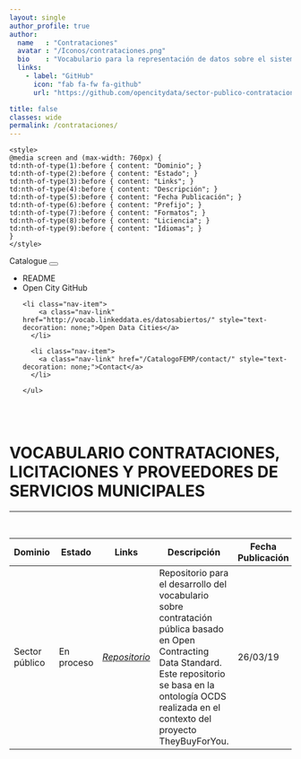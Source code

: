 ```yaml
---
layout: single
author_profile: true 
author:
  name   : "Contrataciones"
  avatar : "/Iconos/contrataciones.png"
  bio    : "Vocabulario para la representación de datos sobre el sistema de contratación pública."
  links:
    - label: "GitHub"
      icon: "fab fa-fw fa-github"
      url: "https://github.com/opencitydata/sector-publico-contratacion-publica/blob/master/README.md"

title: false
classes: wide
permalink: /contrataciones/
---
```


<head>

	
	<style>	
	@media screen and (max-width: 760px) {
	td:nth-of-type(1):before { content: "Dominio"; }
	td:nth-of-type(2):before { content: "Estado"; }
	td:nth-of-type(3):before { content: "Links"; }	
	td:nth-of-type(4):before { content: "Descripción"; }	
	td:nth-of-type(5):before { content: "Fecha Publicación"; }
	td:nth-of-type(6):before { content: "Prefijo"; }
	td:nth-of-type(7):before { content: "Formatos"; }
	td:nth-of-type(8):before { content: "Liciencia"; }
	td:nth-of-type(9):before { content: "Idiomas"; }	
	}
	</style>
  

 <link rel="stylesheet" href="https://maxcdn.bootstrapcdn.com/bootstrap/4.5.2/css/bootstrap.min.css">
  <script src="https://ajax.googleapis.com/ajax/libs/jquery/3.5.1/jquery.min.js"></script>
  <script src="https://cdnjs.cloudflare.com/ajax/libs/popper.js/1.16.0/umd/popper.min.js"></script>
  <script src="https://maxcdn.bootstrapcdn.com/bootstrap/4.5.2/js/bootstrap.min.js"></script>
<link rel="stylesheet" href="https://maxcdn.bootstrapcdn.com/bootstrap/4.0.0/css/bootstrap.min.css" integrity="sha384-Gn5384xqQ1aoWXA+058RXPxPg6fy4IWvTNh0E263XmFcJlSAwiGgFAW/dAiS6JXm" crossorigin="anonymous">
	
<link href="/CatalogoFEMP/stylesheet.css" rel="stylesheet"/>
	
	    
 <div class="navMenu">   
    <nav class="navbar navbar-expand-lg navbar-light bg-light">
  <a class="navbar-brand" href="https://opencitydata.github.io/CatalogoFEMP/" style="text-decoration: none;">Catalogue</a>
  <button class="navbar-toggler" type="button" data-toggle="collapse" data-target="#navbarResponsive" aria-controls="navbarResponsive" aria-expanded="false" aria-label="Toggle navigation">
    <span class="navbar-toggler-icon"></span>
  </button>

  <div class="collapse navbar-collapse" id="navbarResponsive">
    <ul class="navbar-nav mr-auto">
      <li class="nav-item">
        <a class="nav-link" href="https://github.com/opencitydata/sector-publico-contratacion-publica/blob/master/README.md" style="text-decoration: none;">README</a>
      </li>
      <li class="nav-item">
        <a class="nav-link" href="https://github.com/opencitydata/" style="text-decoration: none;">Open City GitHub</a>
      </li>
	    
	<li class="nav-item">
        <a class="nav-link" href="http://vocab.linkeddata.es/datosabiertos/" style="text-decoration: none;">Open Data Cities</a>
      </li>
      
      <li class="nav-item">
        <a class="nav-link" href="/CatalogoFEMP/contact/" style="text-decoration: none;">Contact</a>
      </li>
      
    </ul>
  </div>
</nav>
<br><br>
</div>
	
</head>


<div id="bodyid">

<h1> VOCABULARIO CONTRATACIONES, LICITACIONES Y PROVEEDORES DE SERVICIOS MUNICIPALES </h1>
</div>
  
---

&nbsp;
 

  
  
| Dominio |  Estado  |   Links   |    Descripción   |  Fecha Publicación |   Prefijo   | Formatos |   Liciencia | Idiomas   | 
| -------- | -------- | --------- | ---------- | --------------- | -------- | --------- | -------- | --------- | 
| Sector público | En proceso |  *[Repositorio](https://github.com/opencitydata/sector-publico-contratacion-publica)*   |   Repositorio para el desarrollo del vocabulario sobre contratación pública basado en Open Contracting Data Standard. Este repositorio se basa en la ontología OCDS realizada en el contexto del proyecto TheyBuyForYou. | 26/03/19 | --- | rdf+xml   html   turtle | CC-BY  | en   |
 
 
  

 

 
&nbsp;




